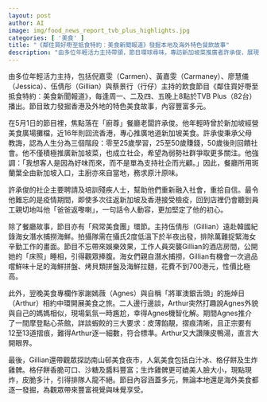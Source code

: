 ```yaml
---
layout: post
author: AI
image: img/food_news_report_tvb_plus_highlights.jpg
categories: [ '美食' ]
title: "《鄰住買好嘢至抵食特約︰美食新聞報道》發掘本地及海外特色餐飲故事"
description: "由多位年輕活力主持帶領，節目環球尋味，專訪新加坡菜推廣者許承俊，展現其社企理念與個人成長經歷，以及主持遠赴韓國體驗海女捕撈，兼顧趣味與飲食深度；同場還有本地點心茶館專訪與夜市人氣美食推介，內容多元精彩，帶領觀眾全方位享受美食。"
---
```

由多位年輕活力主持，包括倪嘉雯（Carmen）、黃嘉雯（Carmaney）、廖慧儀（Jessica）、伍倩彤（Gillian）與蔡景行（行仔）主持的飲食節目《鄰住買好嘢至抵食特約︰美食新聞報道》，每逢周一、二及四、五晚上8點於TVB Plus（82台）播出。節目致力發掘香港及外地的特色美食故事，內容豐富多元。

在5月1日的節目裡，焦點落在「廚尊」餐廳老闆許承俊。他年輕時曾於新加坡經營美食廣場攤檔，近16年則回流香港，專心推廣地道新加坡美食。許承俊秉承父母教誨，認為人生分為三個階段：零至25歲學習，25至50歲賺錢，50歲後則回饋社會。他不僅積極推廣新加坡菜，也成立社企，希望為弱勢社群爭取更多關注。他強調：「我想客人是因為好味而來，而不是單為支持社企而光顧。」因此，餐廳所用斑蘭葉全由新加坡入口，主廚亦來自當地，務求原汁原味。

許承俊的社企主要聘請及培訓殘疾人士，幫助他們重新融入社會，重拾自信。最令他難忘的是疫情期間，即使多次往返新加坡及香港接受檢疫，回到店裡仍會聽到員工親切地叫他「爸爸返嚟喇」，一句話令人動容，更加堅定了他的初心。

除了餐廳故事，節目亦有「飛常美食團」環節。主持伍倩彤（Gillian）遠赴韓國紀錄海女潛水捕撈海鮮。拍攝隊需在攝氏2度低溫下於半夜出發，排除萬難捉緊海女辛勤工作的畫面。節目不忘帶來娛樂效果，工作人員突襲Gillian的酒店房間，公開她的「床照」睡相，引得觀眾捧腹。海女們親自潛水捕撈，Gillian有機會一次過品嚐鮮味十足的海鮮拼盤、烤貝類拼盤及海鮮拉麵，花費不到700港元，性價比極高。

此外，翌晚美食專欄作家謝嫣薇（Agnes）與自稱「將軍澳銀舌頭」的施焯日（Arthur）相約中環開展美食之旅。二人邊行邊談，Arthur突然打趣說Agnes外貌與自己的媽媽相似，現場氣氛一時尷尬，幸得Agnes機智化解。期間Agnes推介了一間摩登點心茶館，詳談蝦餃的三大要求：皮薄餡靚，摺痕清晰，且正宗要有12至13道摺痕，難得Arthur逐一細數，符合標準。Arthur又大讚陳皮鴨湯，直言大開眼界。

最後，Gillian還帶觀眾探訪南山邨美食夜市，人氣美食包括白汁冰、格仔餅及生炸雞髀。格仔餅香脆可口、沙糖及醬料豐富；生炸雞髀更可媲美人臉大小，現點現炸，皮脆多汁，引得排隊人龍不絕。節目內容涵蓋多元，無論本地還是海外美食都逐一發掘，為觀眾帶來豐富視覺與味覺享受。

